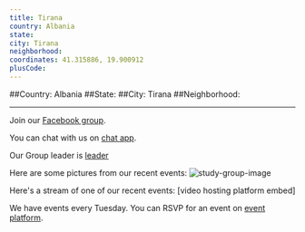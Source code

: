 ```yaml
---
title: Tirana
country: Albania
state: 
city: Tirana
neighborhood: 
coordinates: 41.315886, 19.900912
plusCode:
---
```


##Country: Albania
##State: 
##City: Tirana
##Neighborhood: 
*****
Join our [Facebook group](https://www.facebook.com/groups/free.code.camp.tirana).

You can chat with us on [chat app]().

Our Group leader is [leader]()

Here are some pictures from our recent events:
![study-group-image](https://scontent-dft4-2.xx.fbcdn.net/v/t1.0-0/p200x200/11214732_10101794615313761_5324713653724896364_n.jpg?oh=f1a8fd03007b3821dc55ed3808b1e7a3&oe=5957244D)

Here's a stream of one of our recent events:
[video hosting platform embed]

We have events every Tuesday. You can RSVP for an event on [event platform]().

